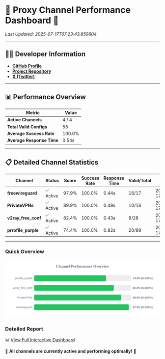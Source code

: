# 🌟 Proxy Channel Performance Dashboard 🌟

_Last Updated: 2025-07-17T07:23:43.859604_

---

## 👩‍💻 Developer Information

- **[GitHub Profile](https://github.com/4n0nymou3)**  
- **[Project Repository](https://github.com/4n0nymou3/multi-proxy-config-fetcher)**  
- **[X (Twitter)](https://x.com/4n0nymou3)**  

---

## 📊 Performance Overview

| Metric                | Value       |
|-----------------------|-------------|
| **Active Channels**   | 4 / 4       |
| **Total Valid Configs** | 55          |
| **Average Success Rate** | 100.0%      |
| **Average Response Time** | 0.54s       |

---

## 📋 Detailed Channel Statistics

| Channel          | Status     | Score  | Success Rate | Response Time | Valid/Total | Last Success               |
|------------------|------------|--------|--------------|---------------|-------------|----------------------------|
| **freewireguard**  | ✅ Active  | 97.9%  | 100.0% | 0.44s         | 16/17       | 2025-07-17T07:23:43.857814 |
| **PrivateVPNs**  | ✅ Active  | 89.9%  | 100.0% | 0.49s         | 10/16       | 2025-07-17T07:23:43.393731 |
| **v2ray_free_conf**  | ✅ Active  | 82.4%  | 100.0% | 0.43s         | 9/28       | 2025-07-17T07:23:42.866589 |
| **prrofile_purple**  | ✅ Active  | 74.4%  | 100.0% | 0.82s         | 20/89       | 2025-07-17T07:23:42.381032 |

---

### Quick Overview
<div align="center">
  <a href="https://raw.githubusercontent.com/nullluser/NullRepo/refs/heads/main/assets/channel_stats_chart.svg">
    <img src="https://raw.githubusercontent.com/nullluser/NullRepo/refs/heads/main/assets/channel_stats_chart.svg" alt="Source Performance Statistics" width="800">
  </a>
</div>

### Detailed Report
📊 [View Full Interactive Dashboard](https://htmlpreview.github.io/?https://github.com/nullluser/NullRepo/blob/main/assets/performance_report.html)

🎉 **All channels are currently active and performing optimally!** 🎉

